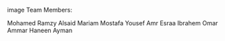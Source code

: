 image
Team Members:

Mohamed Ramzy Alsaid
Mariam Mostafa
Yousef Amr
Esraa Ibrahem
Omar Ammar
Haneen Ayman
